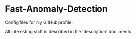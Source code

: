 # Fast-Anomaly-Detection
Config files for my GitHub profile.

All interesting stuff is described in the 'description' documents
